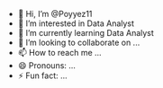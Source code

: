 - 👋 Hi, I’m @Poyyez11
- 👀 I’m interested in Data Analyst
- 🌱 I’m currently learning Data Analyst
- 💞️ I’m looking to collaborate on ...
- 📫 How to reach me ...
- 😄 Pronouns: ...
- ⚡ Fun fact: ...

<!---
Poyyez11/Poyyez11 is a ✨ special ✨ repository because its `README.md` (this file) appears on your GitHub profile.
You can click the Preview link to take a look at your changes.
--->
